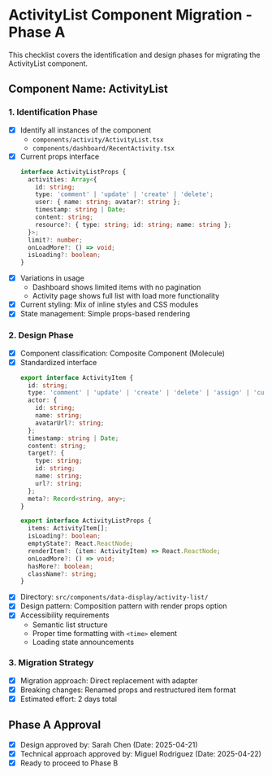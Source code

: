 # ActivityList Component Migration - Phase A

This checklist covers the identification and design phases for migrating the ActivityList component.

## Component Name: ActivityList

### 1. Identification Phase

- [x] Identify all instances of the component
  - `components/activity/ActivityList.tsx`
  - `components/dashboard/RecentActivity.tsx`
- [x] Current props interface
  ```typescript
  interface ActivityListProps {
    activities: Array<{
      id: string;
      type: 'comment' | 'update' | 'create' | 'delete';
      user: { name: string; avatar?: string };
      timestamp: string | Date;
      content: string;
      resource?: { type: string; id: string; name: string };
    }>;
    limit?: number;
    onLoadMore?: () => void;
    isLoading?: boolean;
  }
  ```
- [x] Variations in usage
  - Dashboard shows limited items with no pagination
  - Activity page shows full list with load more functionality
- [x] Current styling: Mix of inline styles and CSS modules
- [x] State management: Simple props-based rendering

### 2. Design Phase

- [x] Component classification: Composite Component (Molecule)
- [x] Standardized interface
  ```typescript
  export interface ActivityItem {
    id: string;
    type: 'comment' | 'update' | 'create' | 'delete' | 'assign' | 'custom';
    actor: {
      id: string;
      name: string;
      avatarUrl?: string;
    };
    timestamp: string | Date;
    content: string;
    target?: {
      type: string;
      id: string;
      name: string;
      url?: string;
    };
    meta?: Record<string, any>;
  }
  
  export interface ActivityListProps {
    items: ActivityItem[];
    isLoading?: boolean;
    emptyState?: React.ReactNode;
    renderItem?: (item: ActivityItem) => React.ReactNode;
    onLoadMore?: () => void;
    hasMore?: boolean;
    className?: string;
  }
  ```
- [x] Directory: `src/components/data-display/activity-list/`
- [x] Design pattern: Composition pattern with render props option
- [x] Accessibility requirements
  - Semantic list structure
  - Proper time formatting with `<time>` element
  - Loading state announcements

### 3. Migration Strategy

- [x] Migration approach: Direct replacement with adapter
- [x] Breaking changes: Renamed props and restructured item format
- [x] Estimated effort: 2 days total

## Phase A Approval

- [x] Design approved by: Sarah Chen (Date: 2025-04-21)
- [x] Technical approach approved by: Miguel Rodriguez (Date: 2025-04-22)
- [x] Ready to proceed to Phase B
